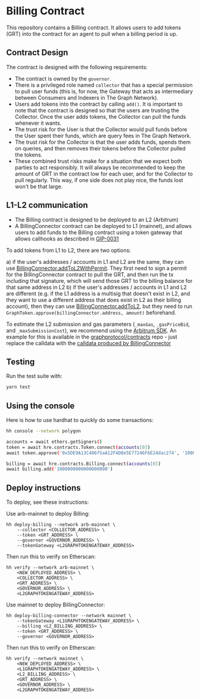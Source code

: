 # Billing Contract

This repository contains a Billing contract. It allows users to add tokens (GRT) into the contract for an agent to pull when a billing period is up.

## Contract Design

The contract is designed with the following requirements:

- The contract is owned by the `governor`.
- There is a privileged role named `collector` that has a special permission to pull user funds (this is, for now, the Gateway that acts as intermediary between Consumers and Indexers in The Graph Network).
- Users add tokens into the contract by calling `add()`. It is important to note that the contract
  is designed so that the users are trusting the Collector. Once the user adds tokens, the Collector can
  pull the funds whenever it wants.
- The trust risk for the User is that the Collector would pull funds before the User spent their funds, which are query fees in The Graph Network.
- The trust risk for the Collector is that the user adds funds, spends them on queries, and then
  removes their tokens before the Collector pulled the tokens.
- These combined trust risks make for a situation that we expect both parties to act responsibly.
  It will always be recommended to keep the amount of GRT in the contract low for each user, and for
  the Collector to pull regularly. This way, if one side does not play nice, the funds lost won't be
  that large.

## L1-L2 communication

- The Billing contract is designed to be deployed to an L2 (Arbitrum)
- A BillingConnector contract can be deployed to L1 (mainnet), and allows users to add funds to the Billing contract using a token gateway that allows callhooks as described in [GIP-0031](https://forum.thegraph.com/t/gip-0031-arbitrum-grt-bridge/3305)

To add tokens from L1 to L2, there are two options:

a) if the user's addresses / accounts in L1 and L2 are the same, they can use [BillingConnector.addToL2WithPermit](./contracts/IBillingConnector.sol#L35-L57). They first need to sign a permit for the BillingConnector contract to pull the GRT, and then run the tx including that signature, which will send those GRT to the billing balance for that same address in L2
b) if the user's addresses / accounts in L1 and L2 are different (e.g. if the L1 address is a multisig that doesn't exist in L2, and they want to use a different address that does exist in L2 as their billing account), then they can use [BillingConnector.addToL2](./contracts/IBillingConnector.sol#L18-L33), but they need to run `GraphToken.approve(billingConnector.address, amount)` beforehand.

To estimate the L2 submission and gas parameters (`_maxGas`, `_gasPriceBid`, and `_maxSubmissionCost`), we recommend using the [Arbitrum SDK](https://github.com/OffchainLabs/arbitrum-sdk). An example for this is available in the [graphprotocol/contracts](https://github.com/graphprotocol/contracts/blob/pcv/l2-bridge/cli/commands/bridge/to-l2.ts#L63-L94) repo - just replace the calldata with the [calldata produced by BillingConnector](./test/billingConnector.test.ts#L277-L284)

## Testing

Run the test suite with:

```bash
yarn test
```

## Using the console

Here is how to use hardhat to quickly do some transactions:

```bash
hh console --network polygon

accounts = await ethers.getSigners()
token = await hre.contracts.Token.connect(accounts[0])
await token.approve('0x5DE9A13C486f5aA12F4D8e5E77246F6E24dac274', '1000000000000000000000')

billing = await hre.contracts.Billing.connect(accounts[0])
await billing.add('1000000000000000000')
```

## Deploy instructions

To deploy, see these instructions:

Use arb-mainnet to deploy Billing:

```
hh deploy-billing --network arb-mainnet \
    --collector <COLLECTOR_ADDRESS> \
    --token <GRT_ADDRESS> \
    --governor <GOVERNOR_ADDRESS> \
    --tokenGateway <L2GRAPHTOKENGATEWAY_ADDRESS>
```

Then run this to verify on Etherscan:

```
hh verify --network arb-mainnet \
    <NEW_DEPLOYED_ADDRESS> \
    <COLLECTOR_ADDRESS> \
    <GRT_ADDRESS> \
    <GOVERNOR_ADDRESS> \
    <L2GRAPHTOKENGATEWAY_ADDRESS>
```


Use mainnet to deploy BillingConnector:

```
hh deploy-billing-connector --network mainnet \
    --tokenGateway <L1GRAPHTOKENGATEWAY_ADDRESS> \
    --billing <L2_BILLING_ADDRESS> \
    --token <GRT_ADDRESS> \
    --governor <GOVERNOR_ADDRESS>
```

Then run this to verify on Etherscan:

```
hh verify --network mainnet \
    <NEW_DEPLOYED_ADDRESS> \
    <L1GRAPHTOKENGATEWAY_ADDRESS> \
    <L2_BILLING_ADDRESS> \
    <GRT_ADDRESS> \
    <GOVERNOR_ADDRESS> \
    <L2GRAPHTOKENGATEWAY_ADDRESS>
```
